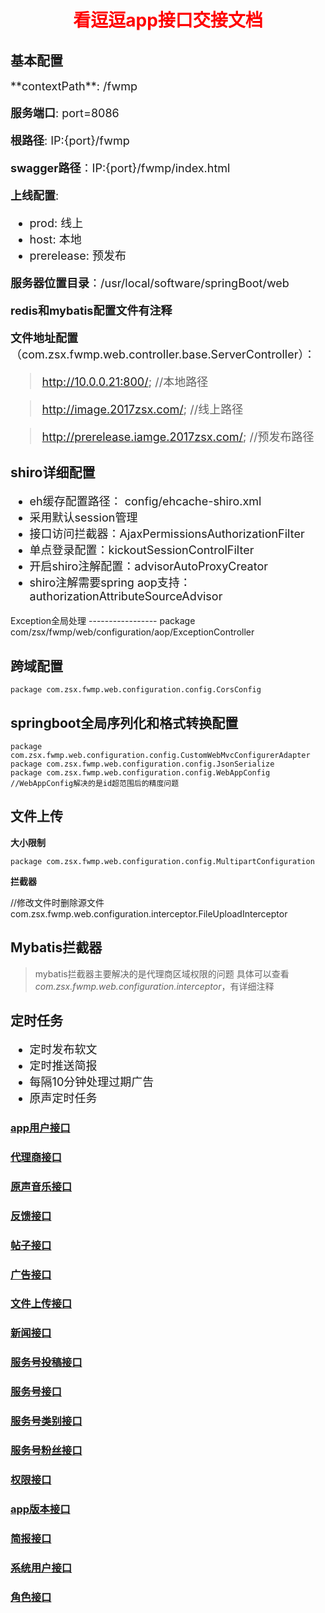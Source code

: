 <h1 align=center><font color=red>看逗逗app接口交接文档</font></h1>

基本配置
-------
<font size=4 >
**contextPath**: /fwmp

**服务端口**: port=8086

**根路径**: IP:{port}/fwmp

**swagger路径**：IP:{port}/fwmp/index.html

**上线配置**: 
	
- prod: 线上
- host: 本地
- prerelease: 预发布

**服务器位置目录**：/usr/local/software/springBoot/web

**redis和mybatis配置文件有注释**

**文件地址配置**（com.zsx.fwmp.web.controller.base.ServerController）：

>http://10.0.0.21:800/;    //本地路径

>http://image.2017zsx.com/;    //线上路径

>http://prerelease.iamge.2017zsx.com/;    //预发布路径

</font>

shiro详细配置
-------------
<font size=4 >

- eh缓存配置路径： config/ehcache-shiro.xml
- 采用默认session管理
- 接口访问拦截器：AjaxPermissionsAuthorizationFilter
- 单点登录配置：kickoutSessionControlFilter
- 开启shiro注解配置：advisorAutoProxyCreator
- shiro注解需要spring aop支持：authorizationAttributeSourceAdvisor

</font>
Exception全局处理
-----------------
	package com/zsx/fwmp/web/configuration/aop/ExceptionController

跨域配置
-------
	package com.zsx.fwmp.web.configuration.config.CorsConfig

springboot全局序列化和格式转换配置
--------------------------------
	package com.zsx.fwmp.web.configuration.config.CustomWebMvcConfigurerAdapter
	package com.zsx.fwmp.web.configuration.config.JsonSerialize
	package com.zsx.fwmp.web.configuration.config.WebAppConfig
	//WebAppConfig解决的是id超范围后的精度问题

文件上传
---------
**大小限制**

	package com.zsx.fwmp.web.configuration.config.MultipartConfiguration

**拦截器**

//修改文件时删除源文件
com.zsx.fwmp.web.configuration.interceptor.FileUploadInterceptor

Mybatis拦截器
-------------

> mybatis拦截器主要解决的是代理商区域权限的问题
> 具体可以查看*com.zsx.fwmp.web.configuration.interceptor*，有详细注释

定时任务
--------

<font size=4 >

- 定时发布软文
- 定时推送简报
- 每隔10分钟处理过期广告
- 原声定时任务

</font>

### [app用户接口](http://gitlab.2017zsx.com/lizhi/web-handover-document/blob/master/%E6%8E%A5%E5%8F%A3%E6%96%87%E6%A1%A3/app%E7%94%A8%E6%88%B7%E6%8E%A5%E5%8F%A3.md)
### [代理商接口](http://gitlab.2017zsx.com/lizhi/web-handover-document/blob/master/%E6%8E%A5%E5%8F%A3%E6%96%87%E6%A1%A3/%E4%BB%A3%E7%90%86%E5%95%86%E6%8E%A5%E5%8F%A3.md)
### [原声音乐接口](http://gitlab.2017zsx.com/lizhi/web-handover-document/blob/master/%E6%8E%A5%E5%8F%A3%E6%96%87%E6%A1%A3/%E5%8E%9F%E5%A3%B0%E9%9F%B3%E4%B9%90%E6%8E%A5%E5%8F%A3.md)
### [反馈接口](http://gitlab.2017zsx.com/lizhi/web-handover-document/blob/master/%E6%8E%A5%E5%8F%A3%E6%96%87%E6%A1%A3/%E5%8F%8D%E9%A6%88%E6%8E%A5%E5%8F%A3.md)
### [帖子接口](http://gitlab.2017zsx.com/lizhi/web-handover-document/blob/master/%E6%8E%A5%E5%8F%A3%E6%96%87%E6%A1%A3/%E5%B8%96%E5%AD%90%E6%8E%A5%E5%8F%A3.md)
### [广告接口](http://gitlab.2017zsx.com/lizhi/web-handover-document/blob/master/%E6%8E%A5%E5%8F%A3%E6%96%87%E6%A1%A3/%E5%B9%BF%E5%91%8A%E6%8E%A5%E5%8F%A3.md)
### [文件上传接口](http://gitlab.2017zsx.com/lizhi/web-handover-document/blob/master/%E6%8E%A5%E5%8F%A3%E6%96%87%E6%A1%A3/%E6%96%87%E4%BB%B6%E4%B8%8A%E4%BC%A0%E6%8E%A5%E5%8F%A3.md)
### [新闻接口](http://gitlab.2017zsx.com/lizhi/web-handover-document/blob/master/%E6%8E%A5%E5%8F%A3%E6%96%87%E6%A1%A3/%E6%96%B0%E9%97%BB%E6%8E%A5%E5%8F%A3.md)
### [服务号投稿接口](http://gitlab.2017zsx.com/lizhi/web-handover-document/blob/master/%E6%8E%A5%E5%8F%A3%E6%96%87%E6%A1%A3/%E6%9C%8D%E5%8A%A1%E5%8F%B7%E6%8A%95%E7%A8%BF%E6%8E%A5%E5%8F%A3.md)
### [服务号接口](http://gitlab.2017zsx.com/lizhi/web-handover-document/blob/master/%E6%8E%A5%E5%8F%A3%E6%96%87%E6%A1%A3/%E6%9C%8D%E5%8A%A1%E5%8F%B7%E6%8E%A5%E5%8F%A3.md)
### [服务号类别接口](http://gitlab.2017zsx.com/lizhi/web-handover-document/blob/master/%E6%8E%A5%E5%8F%A3%E6%96%87%E6%A1%A3/%E6%9C%8D%E5%8A%A1%E5%8F%B7%E7%B1%BB%E5%88%AB%E6%8E%A5%E5%8F%A3.md)
### [服务号粉丝接口](http://gitlab.2017zsx.com/lizhi/web-handover-document/blob/master/%E6%8E%A5%E5%8F%A3%E6%96%87%E6%A1%A3/%E6%9C%8D%E5%8A%A1%E5%8F%B7%E7%B2%89%E4%B8%9D%E6%8E%A5%E5%8F%A3.md)
### [权限接口](http://gitlab.2017zsx.com/lizhi/web-handover-document/blob/master/%E6%8E%A5%E5%8F%A3%E6%96%87%E6%A1%A3/%E6%9D%83%E9%99%90%E6%8E%A5%E5%8F%A3.md)
### [app版本接口](http://gitlab.2017zsx.com/lizhi/web-handover-document/blob/master/%E6%8E%A5%E5%8F%A3%E6%96%87%E6%A1%A3/%E7%89%88%E6%9C%AC%E6%8E%A5%E5%8F%A3.md)
### [简报接口](http://gitlab.2017zsx.com/lizhi/web-handover-document/blob/master/%E6%8E%A5%E5%8F%A3%E6%96%87%E6%A1%A3/%E7%AE%80%E6%8A%A5%E6%8E%A5%E5%8F%A3.md)
### [系统用户接口](http://gitlab.2017zsx.com/lizhi/web-handover-document/blob/master/%E6%8E%A5%E5%8F%A3%E6%96%87%E6%A1%A3/%E7%AE%80%E6%8A%A5%E6%8E%A5%E5%8F%A3.md)
### [角色接口](http://gitlab.2017zsx.com/lizhi/web-handover-document/blob/master/%E6%8E%A5%E5%8F%A3%E6%96%87%E6%A1%A3/%E8%A7%92%E8%89%B2%E6%8E%A5%E5%8F%A3.md)











